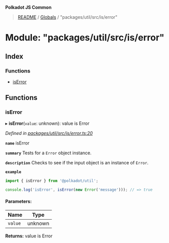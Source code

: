 **Polkadot JS Common**

> [README](../README.md) / [Globals](../globals.md) / "packages/util/src/is/error"

# Module: "packages/util/src/is/error"

## Index

### Functions

* [isError](_packages_util_src_is_error_.md#iserror)

## Functions

### isError

▸ **isError**(`value`: unknown): value is Error

*Defined in [packages/util/src/is/error.ts:20](https://github.com/polkadot-js/common/blob/975103fd/packages/util/src/is/error.ts#L20)*

**`name`** isError

**`summary`** Tests for a `Error` object instance.

**`description`** 
Checks to see if the input object is an instance of `Error`.

**`example`** 
<BR>

```javascript
import { isError } from '@polkadot/util';

console.log('isError', isError(new Error('message'))); // => true
```

#### Parameters:

Name | Type |
------ | ------ |
`value` | unknown |

**Returns:** value is Error

